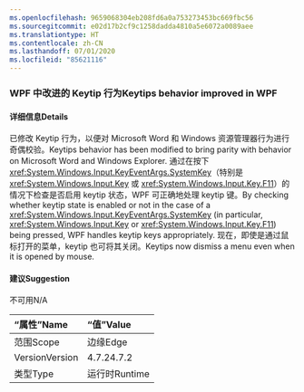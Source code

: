 ```yaml
---
ms.openlocfilehash: 9659068304eb208fd6a0a753273453bc669fbc56
ms.sourcegitcommit: e02d17b2cf9c1258dadda4810a5e6072a0089aee
ms.translationtype: HT
ms.contentlocale: zh-CN
ms.lasthandoff: 07/01/2020
ms.locfileid: "85621116"
---
```

### <a name="keytips-behavior-improved-in-wpf"></a><span data-ttu-id="7b5c3-101">WPF 中改进的 Keytip 行为</span><span class="sxs-lookup"><span data-stu-id="7b5c3-101">Keytips behavior improved in WPF</span></span>

#### <a name="details"></a><span data-ttu-id="7b5c3-102">详细信息</span><span class="sxs-lookup"><span data-stu-id="7b5c3-102">Details</span></span>

<span data-ttu-id="7b5c3-103">已修改 Keytip 行为，以便对 Microsoft Word 和 Windows 资源管理器行为进行奇偶校验。</span><span class="sxs-lookup"><span data-stu-id="7b5c3-103">Keytips behavior has been modified to bring parity with behavior on Microsoft Word and Windows Explorer.</span></span> <span data-ttu-id="7b5c3-104">通过在按下 <xref:System.Windows.Input.KeyEventArgs.SystemKey>（特别是 <xref:System.Windows.Input.Key> 或 <xref:System.Windows.Input.Key.F11>）的情况下检查是否启用 keytip 状态，WPF 可正确地处理 keytip 键。</span><span class="sxs-lookup"><span data-stu-id="7b5c3-104">By checking whether keytip state is enabled or not in the case of a <xref:System.Windows.Input.KeyEventArgs.SystemKey> (in particular, <xref:System.Windows.Input.Key> or <xref:System.Windows.Input.Key.F11>) being pressed, WPF handles keytip keys appropriately.</span></span> <span data-ttu-id="7b5c3-105">现在，即使是通过鼠标打开的菜单，keytip 也可将其关闭。</span><span class="sxs-lookup"><span data-stu-id="7b5c3-105">Keytips now dismiss a menu even when it is opened by mouse.</span></span>

#### <a name="suggestion"></a><span data-ttu-id="7b5c3-106">建议</span><span class="sxs-lookup"><span data-stu-id="7b5c3-106">Suggestion</span></span>

<span data-ttu-id="7b5c3-107">不可用</span><span class="sxs-lookup"><span data-stu-id="7b5c3-107">N/A</span></span>

| <span data-ttu-id="7b5c3-108">“属性”</span><span class="sxs-lookup"><span data-stu-id="7b5c3-108">Name</span></span>    | <span data-ttu-id="7b5c3-109">“值”</span><span class="sxs-lookup"><span data-stu-id="7b5c3-109">Value</span></span>       |
|:--------|:------------|
| <span data-ttu-id="7b5c3-110">范围</span><span class="sxs-lookup"><span data-stu-id="7b5c3-110">Scope</span></span>   |<span data-ttu-id="7b5c3-111">边缘</span><span class="sxs-lookup"><span data-stu-id="7b5c3-111">Edge</span></span>|
|<span data-ttu-id="7b5c3-112">Version</span><span class="sxs-lookup"><span data-stu-id="7b5c3-112">Version</span></span>|<span data-ttu-id="7b5c3-113">4.7.2</span><span class="sxs-lookup"><span data-stu-id="7b5c3-113">4.7.2</span></span>|
|<span data-ttu-id="7b5c3-114">类型</span><span class="sxs-lookup"><span data-stu-id="7b5c3-114">Type</span></span>|<span data-ttu-id="7b5c3-115">运行时</span><span class="sxs-lookup"><span data-stu-id="7b5c3-115">Runtime</span></span>|
